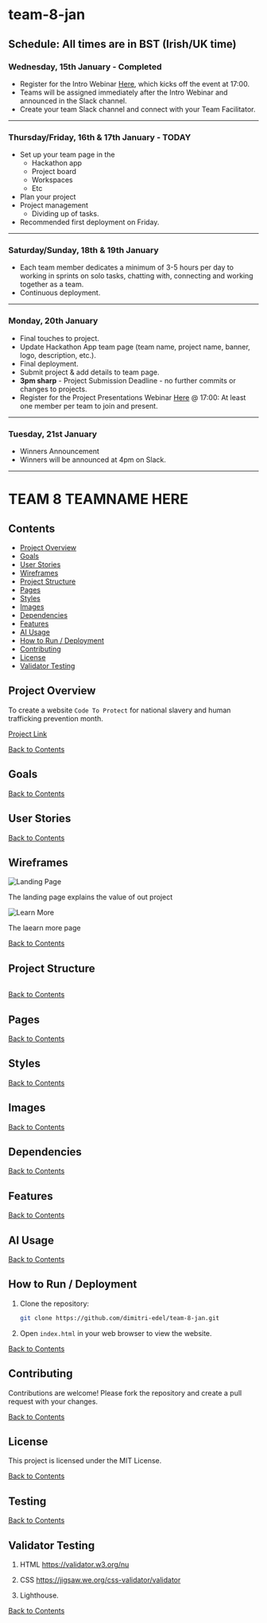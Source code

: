 # team-8-jan

## Schedule: All times are in BST (Irish/UK time)

### Wednesday, 15th January - Completed
- Register for the Intro Webinar [Here](https://events.codeinstitute.net/j/h68vyjxcy5hyw/), which kicks off the event at 17:00.
- Teams will be assigned immediately after the Intro Webinar and announced in the Slack channel.
- Create your team Slack channel and connect with your Team Facilitator.

---

### Thursday/Friday, 16th & 17th January - TODAY
- Set up your team page in the
   - Hackathon app
   - Project board
   - Workspaces
   - Etc
- Plan your project
- Project management
    - Dividing up of tasks.
- Recommended first deployment on Friday.

---

### Saturday/Sunday, 18th & 19th January
- Each team member dedicates a minimum of 3-5 hours per day to working in sprints on solo tasks, chatting with, connecting and working together as a team.
- Continuous deployment.

---

### Monday, 20th January
- Final touches to project.
- Update Hackathon App team page (team name, project name, banner, logo, description, etc.).
- Final deployment.
- Submit project & add details to team page.
- **3pm sharp** - Project Submission Deadline - no further commits or changes to projects.
- Register for the Project Presentations Webinar [Here](https://events.codeinstitute.net/j/2g5k2ebwyk452/) @ 17:00: At least one member per team to join and present.

---

### Tuesday, 21st January
- Winners Announcement
- Winners will be announced at 4pm on Slack.

---

# TEAM 8 TEAMNAME HERE

## Contents
- [Project Overview](#project-overview)
- [Goals](#goals)
- [User Stories](#user-stories)
- [Wireframes](#wireframes)
- [Project Structure](#project-structure)
- [Pages](#pages)
- [Styles](#styles)
- [Images](#images)
- [Dependencies](#dependencies)
- [Features](#features)
- [AI Usage](#ai-usage)
- [How to Run / Deployment](#how-to-run--deployment)
- [Contributing](#contributing)
- [License](#license)
- [Validator Testing](#validator-testing)

## Project Overview
To create a website `Code To Protect` for national slavery and human trafficking prevention month. 

[Project Link](https://mathewisherwood.github.io/Mental-Health-Awareness/)

[Back to Contents](#contents)

## Goals

[Back to Contents](#contents)

## User Stories


[Back to Contents](#contents)

## Wireframes

![Landing Page](/documentation/wireframes/Landing%20Page.png)

The landing page explains the value of out project

![Learn More](/documentation/wireframes/Learn%20More.png)

The laearn more page 

[Back to Contents](#contents)

## Project Structure
```

```
[Back to Contents](#contents)

## Pages


[Back to Contents](#contents)

## Styles


[Back to Contents](#contents)

## Images


[Back to Contents](#contents)

## Dependencies


[Back to Contents](#contents)

## Features


[Back to Contents](#contents)

## AI Usage


[Back to Contents](#contents)

## How to Run / Deployment
1. Clone the repository:
    ```sh
    git clone https://github.com/dimitri-edel/team-8-jan.git
    ```
2. Open `index.html` in your web browser to view the website.

[Back to Contents](#contents)

## Contributing
Contributions are welcome! Please fork the repository and create a pull request with your changes.

[Back to Contents](#contents)

## License
This project is licensed under the MIT License.

[Back to Contents](#contents)

## Testing


[Back to Contents](#contents)

## Validator Testing
1. HTML
https://validator.w3.org/nu

2. CSS
https://jigsaw.we.org/css-validator/validator

3. Lighthouse.

[Back to Contents](#contents)